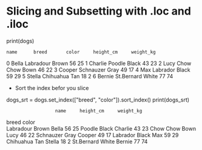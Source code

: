 # Slicing and Subsetting with .loc and .iloc

print(dogs) 

    name      breed       color     height_cm     weight_kg
    
0   Bella     Labradour   Brown     56            25
1   Charlie   Poodle      Black     43            23
2   Lucy      Chow Chow   Bown      46            22
3   Cooper    Schnauzer   Gray      49            17
4   Max       Labrador    Black     59            29
5   Stella    Chihuahua   Tan       18            2
6   Bernie    St.Bernard  White     77            74

- Sort the index befor you slice

dogs_srt = dogs.set_index(["breed", "color"]).sort_index()
print(dogs_srt)

                      name     height_cm     weight_kg
breed       color    
Labradour   Brown      Bella        56            25
Poodle      Black      Charlie      43            23
Chow Chow   Bown       Lucy         46            22
Schnauzer   Gray       Cooper       49            17
Labrador    Black      Max          59            29
Chihuahua   Tan        Stella       18            2
St.Bernard  White      Bernie       77            74






